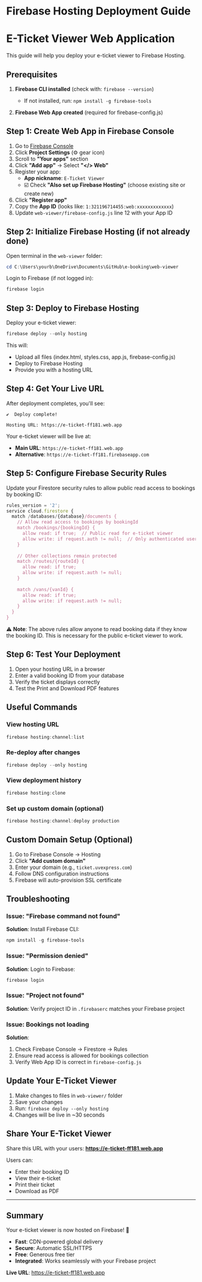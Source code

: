# Firebase Hosting Deployment Guide
# E-Ticket Viewer Web Application

This guide will help you deploy your e-ticket viewer to Firebase Hosting.

## Prerequisites

1. **Firebase CLI installed** (check with: `firebase --version`)
   - If not installed, run: `npm install -g firebase-tools`

2. **Firebase Web App created** (required for firebase-config.js)

## Step 1: Create Web App in Firebase Console

1. Go to [Firebase Console](https://console.firebase.google.com/project/e-ticket-ff181)
2. Click **Project Settings** (⚙️ gear icon)
3. Scroll to **"Your apps"** section
4. Click **"Add app"** → Select **"</> Web"**
5. Register your app:
   - **App nickname**: `E-Ticket Viewer`
   - ☑️ Check **"Also set up Firebase Hosting"** (choose existing site or create new)
6. Click **"Register app"**
7. Copy the **App ID** (looks like: `1:321196714455:web:xxxxxxxxxxxxx`)
8. Update `web-viewer/firebase-config.js` line 12 with your App ID

## Step 2: Initialize Firebase Hosting (if not already done)

Open terminal in the `web-viewer` folder:

```powershell
cd C:\Users\yourb\OneDrive\Documents\GitHub\e-booking\web-viewer
```

Login to Firebase (if not logged in):

```powershell
firebase login
```

## Step 3: Deploy to Firebase Hosting

Deploy your e-ticket viewer:

```powershell
firebase deploy --only hosting
```

This will:
- Upload all files (index.html, styles.css, app.js, firebase-config.js)
- Deploy to Firebase Hosting
- Provide you with a hosting URL

## Step 4: Get Your Live URL

After deployment completes, you'll see:

```
✔  Deploy complete!

Hosting URL: https://e-ticket-ff181.web.app
```

Your e-ticket viewer will be live at:
- **Main URL**: `https://e-ticket-ff181.web.app`
- **Alternative**: `https://e-ticket-ff181.firebaseapp.com`

## Step 5: Configure Firebase Security Rules

Update your Firestore security rules to allow public read access to bookings by booking ID:

```javascript
rules_version = '2';
service cloud.firestore {
  match /databases/{database}/documents {
    // Allow read access to bookings by bookingId
    match /bookings/{bookingId} {
      allow read: if true;  // Public read for e-ticket viewer
      allow write: if request.auth != null;  // Only authenticated users can write
    }
    
    // Other collections remain protected
    match /routes/{routeId} {
      allow read: if true;
      allow write: if request.auth != null;
    }
    
    match /vans/{vanId} {
      allow read: if true;
      allow write: if request.auth != null;
    }
  }
}
```

⚠️ **Note**: The above rules allow anyone to read booking data if they know the booking ID. This is necessary for the public e-ticket viewer to work.

## Step 6: Test Your Deployment

1. Open your hosting URL in a browser
2. Enter a valid booking ID from your database
3. Verify the ticket displays correctly
4. Test the Print and Download PDF features

## Useful Commands

### View hosting URL
```powershell
firebase hosting:channel:list
```

### Re-deploy after changes
```powershell
firebase deploy --only hosting
```

### View deployment history
```powershell
firebase hosting:clone
```

### Set up custom domain (optional)
```powershell
firebase hosting:channel:deploy production
```

## Custom Domain Setup (Optional)

1. Go to Firebase Console → Hosting
2. Click **"Add custom domain"**
3. Enter your domain (e.g., `ticket.uvexpress.com`)
4. Follow DNS configuration instructions
5. Firebase will auto-provision SSL certificate

## Troubleshooting

### Issue: "Firebase command not found"
**Solution**: Install Firebase CLI:
```powershell
npm install -g firebase-tools
```

### Issue: "Permission denied"
**Solution**: Login to Firebase:
```powershell
firebase login
```

### Issue: "Project not found"
**Solution**: Verify project ID in `.firebaserc` matches your Firebase project

### Issue: Bookings not loading
**Solution**: 
1. Check Firebase Console → Firestore → Rules
2. Ensure read access is allowed for bookings collection
3. Verify Web App ID is correct in `firebase-config.js`

## Update Your E-Ticket Viewer

1. Make changes to files in `web-viewer/` folder
2. Save your changes
3. Run: `firebase deploy --only hosting`
4. Changes will be live in ~30 seconds

## Share Your E-Ticket Viewer

Share this URL with your users:
**https://e-ticket-ff181.web.app**

Users can:
- Enter their booking ID
- View their e-ticket
- Print their ticket
- Download as PDF

---

## Summary

Your e-ticket viewer is now hosted on Firebase! 🎉

- **Fast**: CDN-powered global delivery
- **Secure**: Automatic SSL/HTTPS
- **Free**: Generous free tier
- **Integrated**: Works seamlessly with your Firebase project

**Live URL**: https://e-ticket-ff181.web.app
